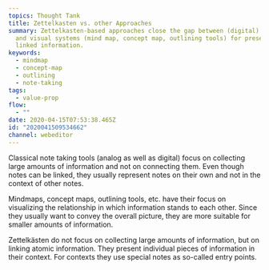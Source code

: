 ```yaml
---
topics: Thought Tank
title: Zettelkasten vs. other Approaches
summary: Zettelkasten-based approaches close the gap between (digital) notebooks
  and visual systems (mind map, concept map, outlining tools) for presenting
  linked information.
keywords:
  - mindmap
  - concept-map
  - outlining
  - note-taking
tags:
  - value-prop
flow:
  - ""
date: 2020-04-15T07:53:38.465Z
id: "2020041509534662"
channel: webeditor
---
```

Classical note taking tools (analog as well as digital) focus on collecting large amounts of information and not on connecting them. Even though notes can be linked, they usually represent notes on their own and not in the context of other notes.

Mindmaps, concept maps, outlining tools, etc. have their focus on visualizing the relationship in which information stands to each other. Since they usually want to convey the overall picture, they are more suitable for smaller amounts of information.

Zettelkästen do not focus on collecting large amounts of information, but on linking atomic information. They present individual pieces of information in their context. For contexts they use special notes as so-called entry points.
